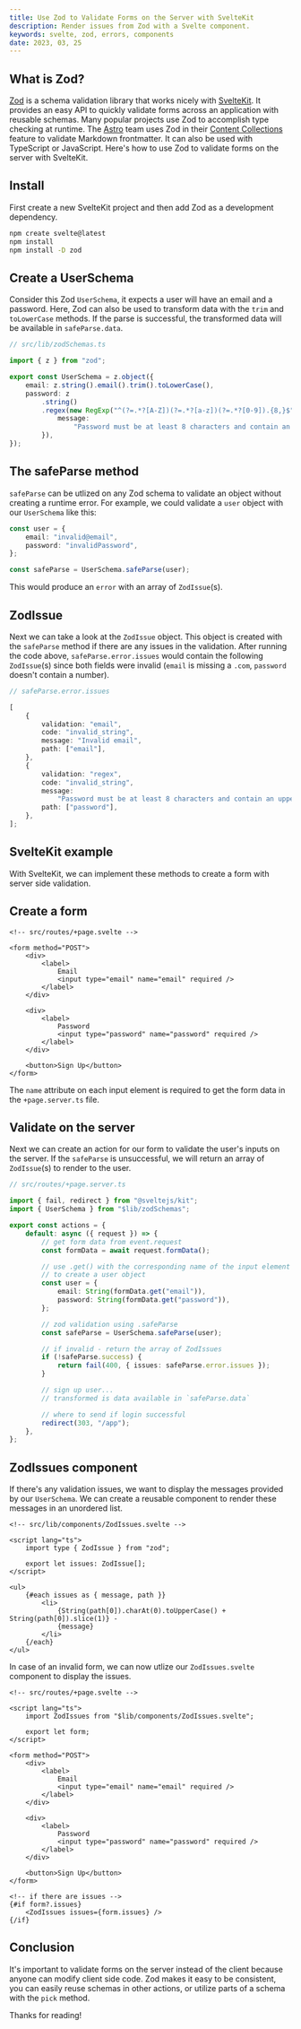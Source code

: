 ```yaml
---
title: Use Zod to Validate Forms on the Server with SvelteKit
description: Render issues from Zod with a Svelte component.
keywords: svelte, zod, errors, components
date: 2023, 03, 25
---
```


## What is Zod?

[Zod](https://zod.dev/) is a schema validation library that works nicely with [SvelteKit](https://kit.svelte.dev/). It provides an easy API to quickly validate forms across an application with reusable schemas. Many popular projects use Zod to accomplish type checking at runtime. The [Astro](https://docs.astro.build/en/getting-started/) team uses Zod in their [Content Collections](https://docs.astro.build/en/guides/content-collections/) feature to validate Markdown frontmatter. It can also be used with TypeScript or JavaScript. Here's how to use Zod to validate forms on the server with SvelteKit.

## Install

First create a new SvelteKit project and then add Zod as a development dependency.

```bash
npm create svelte@latest
npm install
npm install -D zod
```

## Create a UserSchema

Consider this Zod `UserSchema`, it expects a user will have an email and a password. Here, Zod can also be used to transform data with the `trim` and `toLowerCase` methods. If the parse is successful, the transformed data will be available in `safeParse.data`.

```ts
// src/lib/zodSchemas.ts

import { z } from "zod";

export const UserSchema = z.object({
	email: z.string().email().trim().toLowerCase(),
	password: z
		.string()
		.regex(new RegExp("^(?=.*?[A-Z])(?=.*?[a-z])(?=.*?[0-9]).{8,}$"), {
			message:
				"Password must be at least 8 characters and contain an uppercase letter, lowercase letter, and number",
		}),
});
```

## The safeParse method

`safeParse` can be utlized on any Zod schema to validate an object without creating a runtime error. For example, we could validate a `user` object with our `UserSchema` like this:

```ts
const user = {
	email: "invalid@email",
	password: "invalidPassword",
};

const safeParse = UserSchema.safeParse(user);
```

This would produce an `error` with an array of `ZodIssue`(s).

## ZodIssue

Next we can take a look at the `ZodIssue` object. This object is created with the `safeParse` method if there are any issues in the validation. After running the code above, `safeParse.error.issues` would contain the following `ZodIssue`(s) since both fields were invalid (`email` is missing a `.com`, `password` doesn't contain a number).

```ts
// safeParse.error.issues

[
	{
		validation: "email",
		code: "invalid_string",
		message: "Invalid email",
		path: ["email"],
	},
	{
		validation: "regex",
		code: "invalid_string",
		message:
			"Password must be at least 8 characters and contain an uppercase letter, lowercase letter, and number",
		path: ["password"],
	},
];
```

## SvelteKit example

With SvelteKit, we can implement these methods to create a form with server side validation.

## Create a form

```svelte
<!-- src/routes/+page.svelte -->

<form method="POST">
	<div>
		<label>
			Email
			<input type="email" name="email" required />
		</label>
	</div>

	<div>
		<label>
			Password
			<input type="password" name="password" required />
		</label>
	</div>

	<button>Sign Up</button>
</form>
```

The `name` attribute on each input element is required to get the form data in the `+page.server.ts` file.

## Validate on the server

Next we can create an action for our form to validate the user's inputs on the server. If the `safeParse` is unsuccessful, we will return an array of `ZodIssue`(s) to render to the user.

```ts
// src/routes/+page.server.ts

import { fail, redirect } from "@sveltejs/kit";
import { UserSchema } from "$lib/zodSchemas";

export const actions = {
	default: async ({ request }) => {
		// get form data from event.request
		const formData = await request.formData();

		// use .get() with the corresponding name of the input element
		// to create a user object
		const user = {
			email: String(formData.get("email")),
			password: String(formData.get("password")),
		};

		// zod validation using .safeParse
		const safeParse = UserSchema.safeParse(user);

		// if invalid - return the array of ZodIssues
		if (!safeParse.success) {
			return fail(400, { issues: safeParse.error.issues });
		}

		// sign up user...
		// transformed is data available in `safeParse.data`

		// where to send if login successful
		redirect(303, "/app");
	},
};
```

## ZodIssues component

If there's any validation issues, we want to display the messages provided by our `UserSchema`. We can create a reusable component to render these messages in an unordered list.

```svelte
<!-- src/lib/components/ZodIssues.svelte -->

<script lang="ts">
	import type { ZodIssue } from "zod";

	export let issues: ZodIssue[];
</script>

<ul>
	{#each issues as { message, path }}
		<li>
			{String(path[0]).charAt(0).toUpperCase() + String(path[0]).slice(1)} -
			{message}
		</li>
	{/each}
</ul>
```

In case of an invalid form, we can now utlize our `ZodIssues.svelte` component to display the issues.

```svelte
<!-- src/routes/+page.svelte -->

<script lang="ts">
	import ZodIssues from "$lib/components/ZodIssues.svelte";

	export let form;
</script>

<form method="POST">
	<div>
		<label>
			Email
			<input type="email" name="email" required />
		</label>
	</div>

	<div>
		<label>
			Password
			<input type="password" name="password" required />
		</label>
	</div>

	<button>Sign Up</button>
</form>

<!-- if there are issues -->
{#if form?.issues}
	<ZodIssues issues={form.issues} />
{/if}
```

## Conclusion

It's important to validate forms on the server instead of the client because anyone can modify client side code. Zod makes it easy to be consistent, you can easily reuse schemas in other actions, or utilize parts of a schema with the `pick` method.

Thanks for reading!
